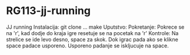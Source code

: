 # RG113-jj-running
JJ running
Instalacija:
	git clone ...
	make
Uputstvo:
 Pokretanje:
	Pokrece se na 'r', kad dodje do kraja igre resetuje 
	se na pocetak na 'r'
 Kontrole:
	Na strelice se ide levo desno, space za skok.
	Dok igrac pada ako se klikne space padace usporeno.
	Usporeno padanje se iskljucuje na space. 

